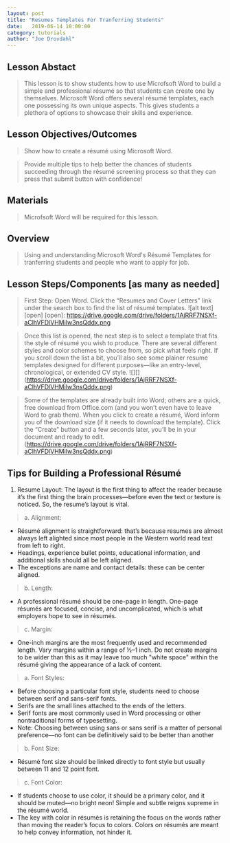```yaml
---
layout: post
title: "Resumes Templates For Tranferring Students" 
date:   2019-06-14 10:00:00
category: tutorials
author: "Joe Drovdahl" 
---
```


## Lesson Abstact
>This lesson is to show students how to use Microfsoft Word to build a simple and professional résumé so that students can create one by themselves. Microsoft Word offers several résumé templates, each one possessing its own unique aspects. This gives students a plethora of options to showcase their skills and experience.

## Lesson Objectives/Outcomes
>Show how to create a résumé using Microsoft Word.

>Provide multiple tips to help better the chances of students succeeding through the résumé screening process so that they can press that submit button with confidence!

## Materials

>Microfsoft Word will be required for this lesson.

## Overview

>Using and understanding Microsoft Word's Résumé Templates for tranferring students and people who want to apply for job.

## Lesson Steps/Components [as many as needed]
> First Step: Open Word. Click the “Resumes and Cover Letters” link under the search box to find the list of résumé templates.
![alt text][open]
[open]: https://drive.google.com/drive/folders/1AjRRF7NSXf-aClhVFDlVHMiIw3nsQddx.png

> Once this list is opened, the next step is to select a template that fits the style of résumé you wish to produce. There are several different styles and color schemes to choose from, so pick what feels right. If you scroll down the list a bit, you’ll also see some plainer resume templates designed for different purposes—like an entry-level, chronological, or extended CV style.
![][] (https://drive.google.com/drive/folders/1AjRRF7NSXf-aClhVFDlVHMiIw3nsQddx.png)

> Some of the templates are already built into Word; others are a quick, free download from Office.com (and you won’t even have to leave Word to grab them). When you click to create a résumé, Word inform you of the download size (if it needs to download the template). Click the “Create” button and a few seconds later, you’ll be in your document and ready to edit.
(https://drive.google.com/drive/folders/1AjRRF7NSXf-aClhVFDlVHMiIw3nsQddx.png)

Tips for Building a Professional Résumé
----------------------
1. Resume Layout:
 The layout is the first thing to affect the reader because it’s the first thing the brain processes—before even the text or texture is noticed. So, the resume’s layout is vital.
>a. Alignment:
- Résumé alignment is straightforward: that’s because resumes are almost always left alighted since most people in the Western world read text from left to right.
- Headings, experience bullet points, educational information, and additional skills should all be left aligned.
- The exceptions are name and contact details: these can be center aligned.
>b. Length:
- A professional résumé should be one-page in length. One-page résumés are focused, concise, and uncomplicated, which is what employers hope to see in résumés.
>c. Margin:
- One-inch margins are the most frequently used and recommended length. Vary margins within a range of ½–1 inch. Do not create margins to be wider than this as it may leave too much "white space" within the résumé giving the appearance of a lack of content.
>a. Font Styles: 
- Before choosing a particular font style, students need to choose between serif and sans-serif fonts.
- Serifs are the small lines attached to the ends of the letters.
- Serif fonts are most commonly used in Word processing or other nontraditional forms of typesetting.
- Note: Choosing between using sans or sans serif is a matter of personal preference—no font can be definitively said to be better than another
>b. Font Size:
- Résumé font size should be linked directly to font style but usually between 11 and 12 point font.
>c. Font Color:
- If students choose to use color, it should be a primary color, and it should be muted—no bright neon! Simple and subtle reigns supreme in the résumé world.
- The key with color in résumés is retaining the focus on the words rather than moving the reader’s focus to colors. Colors on résumés are meant to help convey information, not hinder it.
